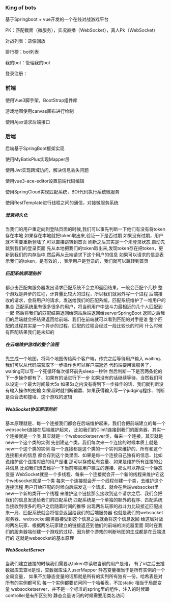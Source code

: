 ### King of bots

基于Springboot + vue开发的一个在线对战游戏平台

PK：匹配截面（微服务），实况直播（WebSocket），真人Pk（WebSocket)

对战列表：录像回放

排行榜：bot列表

我的bot：管理我的bot

登录注册：

### 前端

使用Vue3脚手架，BootStrap组件库

游戏地图使用canvas画布进行绘制

使用Ajax请求后端接口

### 后端

后端基于SpringBoot框架实现

使用MyBatisPlus实现Mapper层

使用Jwt实现跨域访问，解决信息丢失问题

使用vue3-ace-editor设置前端代码编辑

使用SpringCloud实现匹配系统，BOt代码执行系统微服务

使用RestTemplate进行线程之间的通信，对接微服务系统

##### 登录持久化

当我们的用户重定向到登陆页面的时候,我们可以事先判断一下他们有没有将token存在本地 如果存在本地就把token取出来,验证一下是否过期 如果没有过期，用户就不需要重新登陆了,可以直接跳转到首页 刷新之后其实是一个未登录状态,自动先跳到我们的登录页面 先从本地把我们的token取出来,发现token存在把token，更新到我们的内存当中,然后再从云端请求下这个用户的信息 如果可以请求的信息表示我们的token，是有效的，，表示用户是登录的，我们就可以跳转到首页

##### 匹配系统原理剖析

都点击匹配向服务器发出请求匹配系统不会立即返回结果，一般会匹配个几秒 整个游戏是异步的过程，计算量比较大的过程，所以我们就另外写一个进程 后端接收的请求，会将用户的请求，发送给我们的匹配系统，匹配系统维护了一堆用户的集合 匹配系统里有很多很多的用户，将当前用户中战斗力最相近的几个人匹配到一起 然后将我们的匹配结果返回给网站后端返回给serverSpringBoot 返回之后我们的后端就会把结果返回给前端、我们在前端就可以看到匹配的对手是谁 整个匹配的过程其实是一个异步的过程、匹配的过程会经过一段比较长的时间 什么时候有匹配结果我们是未知的

##### 在云端维护游戏的整个流程

先生成一个地图，将两个地图传给两个客户端，传完之后等待用户输入 waiting、我们可以从代码端获取下一步操作也可以客户端返还 代码端要用微服务了，waiting可以写一个死循环每次循环前先sleep一秒钟 然后判断一下是否两条蛇的下一步操作都有了、如果有的话进行下一步 如果没有的话继续等待、当然我们可以设定一个最大时间最大5s 如果5s之内没有得到下一步操作的话、我们就判断没有输入操作的蛇输 如果超时就判断输赢、如果获得输入写一个judging程序、判断是否合法和撞墙、这个游戏的逻辑

##### WebSocket协议原理剖析

基本原理就是、每一个连接我们都会在后端维护起来，我们会把前端建立的每一个websocket连接在后端维护起来， 比如我们的Clint1连接到我们的服务器、其实一个连接就是一个类 其实就是一个websocketserver类，每来一个连接，其实就是new一个这个类的实例 先创建这个类，我们每次来一个连接的时候本质上就是new一个这个类的实例 每一个连接都是这个类的一个实列来维护的、所有和这个连接相关的信息 都会存到这个类里面、如果是每一个连接自己独有的信息、比如说维护这个连接对应的用户是谁 那可以存成私有变量、如果是维护所有连接的公共信息 比如我们想去维护一下当前哪些用户建立的连接、那么可以存成一个静态变量 WebSocket就是一个多线程、每来一个连接就会开一个新的线程来维护它这个websocket就是一个类 每来一个连接就会开一个线程创建一个类，去维护这个连接流程 用户开始匹配的时候向后端发送一个请求、就会在后端websocket里new一个新的类开一个线程 来维护这个链接那么接收到这个请求之后、我们会把我们的信息发送给我们的匹配系统 匹配系统是一个单独的额外的程序、匹配系统当接收到很多的用户之后随着时间的推移 出现两名玩家的战斗力比较接近匹配出来一局、匹配系统就会将信息返回给我们的后端服务器 也就是我们的websocket服务器、websocket服务器接受到这个信息之后就会将这个信息返回 给这局对战的两名玩家、根据两名玩家建立的链接返还到他们的前端的浏览器里面 同时在我们的服务器端创建一个游戏的过程、因为整个游戏的判断地图的生成都是在云端进行的 这就是websocket的基本原理

##### WebSocketServer

当我们建立链接的时候我们需要从token中读取当前的用户是谁， 有了id之后去插数据库去查id是谁，查数据库注入userMapper 静态变量相当于是所有实例的一个全局变量， 如果不加静态变量的话那就是所有的实列所有独有一份，哈希表是对所有的实例都可见 每一个实例都要访问同一个哈希表，不加static 相当于局部变量 websocketserver，并不是一个标准的spring里的组件，注入的时候跟controller是有所区别的 静态变量访问的时候需要用类名访问